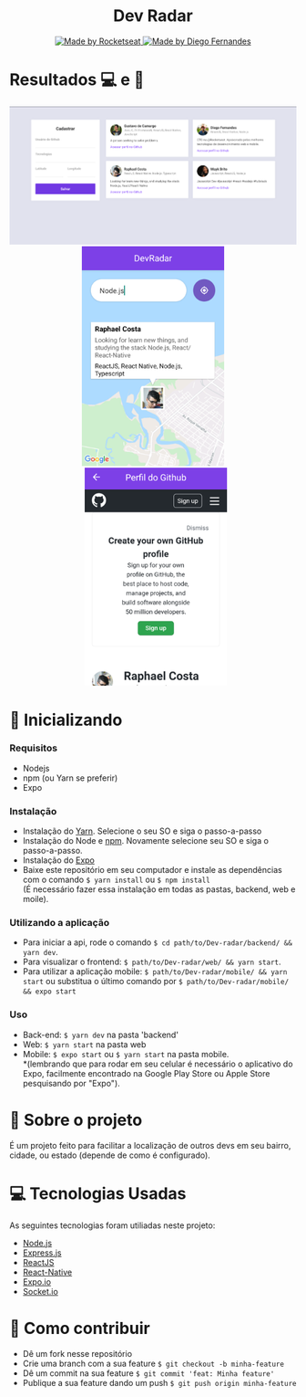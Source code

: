 <h1 align="center"> Dev Radar </h1>
<p align="center">
  <a href="http://rocketseat.com.br">
    <img alt="Made by Rocketseat" src="https://img.shields.io/badge/made%20by-Rocketseat-purple"/>
  </a>
  <a href="https://github.com/diego3g">
    <img alt="Made by Diego Fernandes" src="https://img.shields.io/badge/Made%20by-Diego%20Fernandes-Purple"/>
  </a>
</p>

# Resultados :computer: e :iphone:

<div align="center">
  <img alt="Dev_radar_web" src="./github_assets/web.png" width="510px"/>
</div>
<div align="center">
  <img alt="Dev_radar_mobile" src="./github_assets/main_mobile.png" width="250px"/>
  <img alt="Dev_radar_mobile" src="./github_assets/profile_mobile.png" width="250px" style="margin-left: 10px"/>
</div>

# :rocket: Inicializando

### Requisitos

- Nodejs
- npm (ou Yarn se preferir)
- Expo

### Instalação

- Instalação do [Yarn](https://classic.yarnpkg.com/en/docs/install#mac-stable). Selecione o seu SO e siga o passo-a-passo
- Instalação do Node e [npm](https://nodejs.org/en/download/package-manager/). Novamente selecione seu SO e siga o passo-a-passo.
- Instalação do [Expo](https://expo.io/learn)
- Baixe este repositório em seu computador e instale as dependências com o comando `$ yarn install` ou `$ npm install`<br> (É necessário fazer essa instalação em todas as pastas, backend, web e moile).

### Utilizando a aplicação

- Para iniciar a api, rode o comando `$ cd path/to/Dev-radar/backend/ && yarn dev`.
- Para visualizar o frontend: `$ path/to/Dev-radar/web/ && yarn start`.
- Para utilizar a aplicação mobile: `$ path/to/Dev-radar/mobile/ && yarn start` ou substitua o último comando por `$ path/to/Dev-radar/mobile/ && expo start`

### Uso

- Back-end: `$ yarn dev` na pasta 'backend'
- Web: `$ yarn start` na pasta web
- Mobile: `$ expo start` ou `$ yarn start` na pasta mobile. <br>*(lembrando que para rodar em seu celular é necessário o aplicativo do Expo, facilmente encontrado na Google Play Store ou Apple Store pesquisando por "Expo").

# :book: Sobre o projeto 

É um projeto feito para facilitar a localização de outros devs em seu bairro, cidade, ou estado (depende de como é configurado).

# :computer: Tecnologias Usadas

As seguintes tecnologias foram utiliadas neste projeto:
- [Node.js](https://nodejs.org/en/)
- [Express.js](https://expressjs.com/)
- [ReactJS](https://reactjs.org/)
- [React-Native](https://reactnative.dev/)
- [Expo.io](https://expo.io/)
- [Socket.io](https://socket.io/)

# :muscle: Como contribuir

- Dê um fork nesse repositório
- Crie uma branch com a sua feature `$ git checkout -b minha-feature`
- Dê um commit na sua feature `$ git commit 'feat: Minha feature'`
- Publique a sua feature dando um push `$ git push origin minha-feature`
